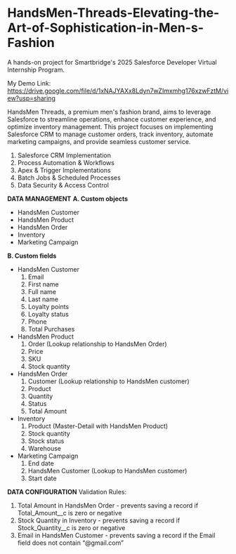 # HandsMen-Threads-Elevating-the-Art-of-Sophistication-in-Men-s-Fashion
A hands-on project for Smartbridge's 2025 Salesforce Developer Virtual Internship Program.

My Demo Link: https://drive.google.com/file/d/1xNAJYAXx8Ldyn7wZImxmhg176xzwFztM/view?usp=sharing

HandsMen Threads, a premium men's fashion brand, aims to leverage Salesforce to streamline operations, enhance customer experience, and optimize inventory management. This project focuses on implementing Salesforce CRM to manage customer orders, track inventory, automate marketing campaigns, and provide seamless customer service.

1. Salesforce CRM Implementation
2. Process Automation & Workflows
3. Apex & Trigger Implementations
4. Batch Jobs & Scheduled Processes
5. Data Security & Access Control

**DATA MANAGEMENT**
**A. Custom objects**
- HandsMen Customer
- HandsMen Product
- HandsMen Order
- Inventory
- Marketing Campaign

**B. Custom fields**
- HandsMen Customer
    1. Email
    2. First name
    3. Full name
    4. Last name
    5. Loyalty points
    6. Loyalty status
    7. Phone
    8. Total Purchases
- HandsMen Product
    1. Order (Lookup relationship to HandsMen Order)
    2. Price
    3. SKU
    4. Stock quantity
- HandsMen Order
    1. Customer (Lookup relationship to HandsMen customer)
    2. Product
    3. Quantity
    4. Status
    5. Total Amount
- Inventory
    1. Product (Master-Detail with HandsMen Product)
    2. Stock quantity
    3. Stock status
    4. Warehouse
- Marketing Campaign
    1. End date
    2. HandsMen Customer (Lookup to HandsMen customer)
    3. Start date
 
**DATA CONFIGURATION**
Validation Rules:
1. Total Amount in HandsMen Order - prevents saving a record if Total_Amount__c is zero or negative
2. Stock Quantity in Inventory - prevents saving a record if Stock_Quantity__c is zero or negative
3. Email in HandsMen Customer - prevents saving a record if the Email field does not contain “@gmail.com”

